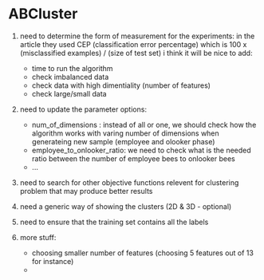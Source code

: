 # ABCluster

1. need to determine the form of measurement for the experiments:
   in the article they used CEP (classification error percentage) which is 100 x (misclassified examples) / (size of test set)
   i think it will be nice to add:
   - time to run the algorithm
   - check imbalanced data
   - check data with high dimentiality (number of features)
   - check large/small data

2. need to update the parameter options:
      - num_of_dimensions : instead of all or one, we should check how the algorithm works with varing number of dimensions when
                            generateing new sample (employee and olooker phase)
      - employee_to_onlooker_ratio: we need to check what is the needed ratio between the number of employee bees to onlooker bees
      - ...
3. need to search for other objective functions relevent for clustering problem that may produce better results
4. need a generic way of showing the clusters (2D & 3D - optional)
5. need to ensure that the training set contains all the labels
6. more stuff:
      - choosing smaller number of features (choosing 5 features out of 13 for instance)
      - 
